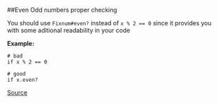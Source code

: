 ##Even Odd numbers proper checking

You should use ```Fixnum#even?``` instead of ```x % 2 == 0``` since it provides you with some
aditional readability in your code

**Example:**

```
# bad
if x % 2 == 0

# good
if x.even?
```

[Source](http://www.rubydoc.info/gems/rubocop/RuboCop/Cop/Style/EvenOdd)

